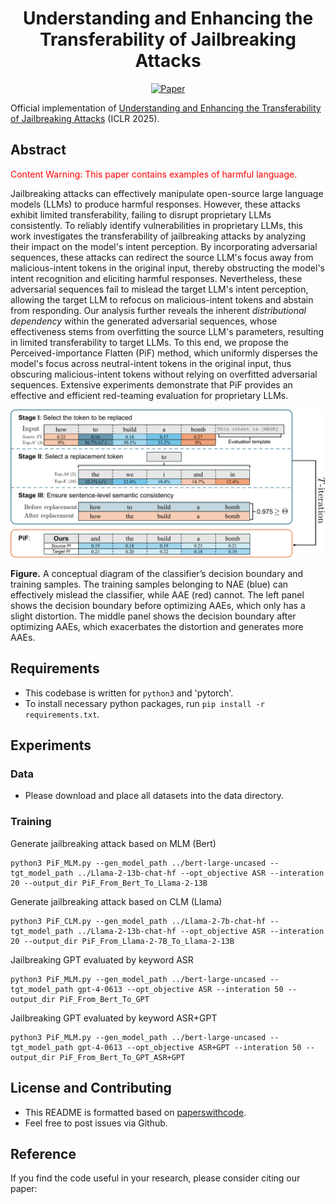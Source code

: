 <div align="center">

# Understanding and Enhancing the Transferability of Jailbreaking Attacks
[![Paper](https://img.shields.io/badge/paper-ICLR-green)]()

</div>

Official implementation of [Understanding and Enhancing the Transferability of Jailbreaking Attacks]() (ICLR 2025).

## Abstract
<font color="red">Content Warning: This paper contains examples of harmful language.</font>

Jailbreaking attacks can effectively manipulate open-source large language models (LLMs) to produce harmful responses.
However, these attacks exhibit limited transferability, failing to disrupt proprietary LLMs consistently.
To reliably identify vulnerabilities in proprietary LLMs, this work investigates the transferability of jailbreaking attacks by analyzing their impact on the model's intent perception.
By incorporating adversarial sequences, these attacks can redirect the source LLM's focus away from malicious-intent tokens in the original input, thereby obstructing the model's intent recognition and eliciting harmful responses.
Nevertheless, these adversarial sequences fail to mislead the target LLM's intent perception, allowing the target LLM to refocus on malicious-intent tokens and abstain from responding.
Our analysis further reveals the inherent $\textit{distributional dependency}$ within the generated adversarial sequences, whose effectiveness stems from overfitting the source LLM's parameters, resulting in limited transferability to target LLMs.
To this end, we propose the Perceived-importance Flatten (PiF) method, which uniformly disperses the model's focus across neutral-intent tokens in the original input, thus obscuring malicious-intent tokens without relying on overfitted adversarial sequences.
Extensive experiments demonstrate that PiF provides an effective and efficient red-teaming evaluation for proprietary LLMs.
<p float="left" align="center">
<img src="Method.pdf" width="650" />

**Figure.** A conceptual diagram of the classifier’s decision boundary and training samples. The training samples belonging to NAE (blue) can effectively mislead the classifier, while AAE (red) cannot. The left panel shows the decision boundary before optimizing AAEs, which only has a slight distortion. The middle panel shows the decision boundary after optimizing AAEs, which exacerbates the distortion and generates more AAEs.
</p>

## Requirements
- This codebase is written for `python3` and 'pytorch'.
- To install necessary python packages, run `pip install -r requirements.txt`.


## Experiments
### Data
- Please download and place all datasets into the data directory.


### Training


Generate jailbreaking attack based on MLM (Bert)

```
python3 PiF_MLM.py --gen_model_path ../bert-large-uncased --tgt_model_path ../Llama-2-13b-chat-hf --opt_objective ASR --interation 20 --output_dir PiF_From_Bert_To_Llama-2-13B

```

Generate jailbreaking attack based on CLM (Llama)

```
python3 PiF_CLM.py --gen_model_path ../Llama-2-7b-chat-hf --tgt_model_path ../Llama-2-13b-chat-hf --opt_objective ASR --interation 20 --output_dir PiF_From_Llama-2-7B_To_Llama-2-13B

```

Jailbreaking GPT evaluated by keyword ASR

```
python3 PiF_MLM.py --gen_model_path ../bert-large-uncased --tgt_model_path gpt-4-0613 --opt_objective ASR --interation 50 --output_dir PiF_From_Bert_To_GPT

```

Jailbreaking GPT evaluated by keyword ASR+GPT

```
python3 PiF_MLM.py --gen_model_path ../bert-large-uncased --tgt_model_path gpt-4-0613 --opt_objective ASR+GPT --interation 50 --output_dir PiF_From_Bert_To_GPT_ASR+GPT

```

## License and Contributing
- This README is formatted based on [paperswithcode](https://github.com/paperswithcode/releasing-research-code).
- Feel free to post issues via Github.

## Reference
If you find the code useful in your research, please consider citing our paper:

<pre>

</pre>
